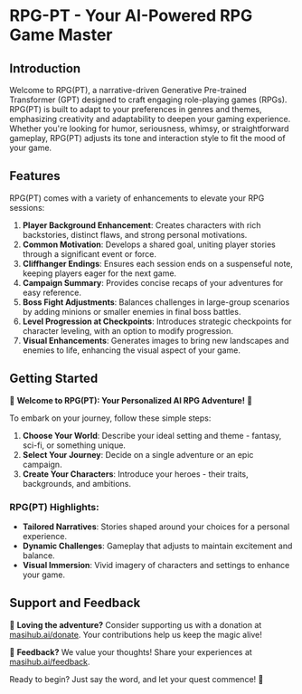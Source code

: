 # RPG-PT - Your AI-Powered RPG Game Master

## Introduction
Welcome to RPG(PT), a narrative-driven Generative Pre-trained Transformer (GPT) designed to craft engaging role-playing games (RPGs). RPG(PT) is built to adapt to your preferences in genres and themes, emphasizing creativity and adaptability to deepen your gaming experience. Whether you're looking for humor, seriousness, whimsy, or straightforward gameplay, RPG(PT) adjusts its tone and interaction style to fit the mood of your game. 

## Features
RPG(PT) comes with a variety of enhancements to elevate your RPG sessions:

1. **Player Background Enhancement**: Creates characters with rich backstories, distinct flaws, and strong personal motivations.
2. **Common Motivation**: Develops a shared goal, uniting player stories through a significant event or force.
3. **Cliffhanger Endings**: Ensures each session ends on a suspenseful note, keeping players eager for the next game.
4. **Campaign Summary**: Provides concise recaps of your adventures for easy reference.
5. **Boss Fight Adjustments**: Balances challenges in large-group scenarios by adding minions or smaller enemies in final boss battles.
6. **Level Progression at Checkpoints**: Introduces strategic checkpoints for character leveling, with an option to modify progression.
7. **Visual Enhancements**: Generates images to bring new landscapes and enemies to life, enhancing the visual aspect of your game.

## Getting Started
🌟 **Welcome to RPG(PT): Your Personalized AI RPG Adventure!** 🌟

To embark on your journey, follow these simple steps:

1. **Choose Your World**: Describe your ideal setting and theme - fantasy, sci-fi, or something unique.
2. **Select Your Journey**: Decide on a single adventure or an epic campaign.
3. **Create Your Characters**: Introduce your heroes - their traits, backgrounds, and ambitions.

### RPG(PT) Highlights:
- **Tailored Narratives**: Stories shaped around your choices for a personal experience.
- **Dynamic Challenges**: Gameplay that adjusts to maintain excitement and balance.
- **Visual Immersion**: Vivid imagery of characters and settings to enhance your game.

## Support and Feedback
💖 **Loving the adventure?** Consider supporting us with a donation at [masihub.ai/donate](https://masihub.ai/donate). Your contributions help us keep the magic alive!

📝 **Feedback?** We value your thoughts! Share your experiences at [masihub.ai/feedback](https://masihub.ai/feedback).

Ready to begin? Just say the word, and let your quest commence! 🚀

